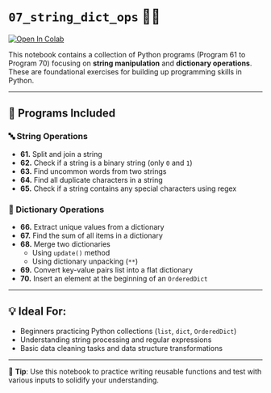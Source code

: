 # `07_string_dict_ops` 🧵📘

[![Open In Colab](https://colab.research.google.com/assets/colab-badge.svg)](https://colab.research.google.com/drive/1h8wUipD9txIluHr_S3KhKXYydPe8p3rx?usp=sharing)

This notebook contains a collection of Python programs (Program 61 to Program 70) focusing on **string manipulation** and **dictionary operations**. These are foundational exercises for building up programming skills in Python.

---

## 📘 Programs Included

### 🔤 String Operations

- **61.** Split and join a string  
- **62.** Check if a string is a binary string (only `0` and `1`)  
- **63.** Find uncommon words from two strings  
- **64.** Find all duplicate characters in a string  
- **65.** Check if a string contains any special characters using regex  

### 📘 Dictionary Operations

- **66.** Extract unique values from a dictionary  
- **67.** Find the sum of all items in a dictionary  
- **68.** Merge two dictionaries  
  - Using `update()` method  
  - Using dictionary unpacking (`**`)  
- **69.** Convert key-value pairs list into a flat dictionary  
- **70.** Insert an element at the beginning of an `OrderedDict`  

---

## 💡 Ideal For:
- Beginners practicing Python collections (`list`, `dict`, `OrderedDict`)
- Understanding string processing and regular expressions
- Basic data cleaning tasks and data structure transformations

---

🧠 **Tip**: Use this notebook to practice writing reusable functions and test with various inputs to solidify your understanding.

